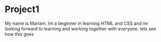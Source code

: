 # Project1

My name is Mariam. Im a beginner in learning HTML and CSS and im looking forward to learning and working together with everyone.
lets see how this goes
